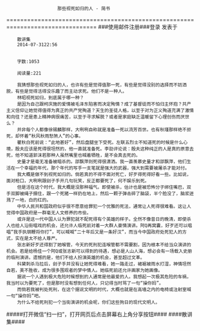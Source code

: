                        那些视死如归的人 - 简书
================================================================================
###使用邮件注册###登录        发表于


        
        散讲集
        2014-07-3122:56


        字数:1053

        阅读量:221

        我猜想那些视死如归的人，也许有些是觉得值那一死，有些是觉得没别的选择而不妨洒脱，有些是觉得活得没乐趣了而主动求死。他们不是一种人。
        林昭视死如归，到底属于哪一种？
        是因为自己跟柯庆施的爱情被毛泽东陷害而决定殉情？成了基督徒而不怕归主怀抱？共产主义信仰让她觉得值得为真正的共产党殉道？天生的圣徒人格，以至于对为正义殉道充满了激情和向往？还是患上精神病很痛苦，以至于寻求解脱？或者是家庭缺乏温暖留下心理创伤而厌世么？
        并非每个人都像徐锡麟那样，大咧咧自称就是准备一死以流芳百世。也有秋瑾那样绝不拒死，却怀着“秋风秋雨愁煞人”的心事。
        瞿秋白死前说：“此地甚好”，然后盘腿坐下受死。左联五烈士不知道死的时候是什么心境，殷夫应该是死得很坦然的，他一直就准备死。李劼评论说：殷夫这种纯正的人是真的原意去死，他不知道郭沫若那种人虽然嘴里也喊着牺牲，是不会真去死的。
        史量才是毫无准备被暗杀的。邵飘萍则死得很潇洒。我一直羡慕史量才和邵飘萍，他们生活在一个幸福的年代，那个年代的写手一支笔就是强大的武器，强大到需要被屠杀才能对付。
        我大概是做不到视死如归的。倘若真的不得不面对死亡，好歹得死得好看一些。比如说，面对枪口，大咧咧跟刽子手开几句玩笑，反正都要死了，何不娱乐到死。
        但是活在这个时代，我大概是没那种福气。即使被杀，估计也是被恐怖分子绑住嘴巴，双手双脚被绳子捆住，跟一个死猪一样扔在地上，然后一颗子弹击碎了脑袋，半个脸没了，脑浆迸溅了一地，白的红的。
        中华人民共和国政府似乎很不愿意给罪犯一个优雅的死法，通常让人死得很难看。这让人觉得中国政府是一群毫无人文修养的市侩。
        或许是这一代中国人认为罪犯就不配死得有个英雄的样子。全然不像昔日的晚清，即使杀人也给人沿街唱戏的机会，还允许人临死前对着一大群人豪情演讲。阿Q再窝囊，好歹还可以唱唱“我手执钢鞭将你打”，可以喊喊“二十年后又是一条好汉”，而当今中国政府处死犯人的方式，实在是太不给人尊严。
        张志新好歹还得割了她喉管，今天的死刑犯连喉管都不需要割，因为根本不给当众演讲的机会。若是给杨佳一个阿Q或张志新可以得到的待遇，想必是人山人海，想必会有一场载入史册的临刑演讲。遗憾的是，他们不给人扮演英雄的机会，甚至超过文革。
        科黛刺杀马拉后，刽子手并没有让她死得难看，她一路走过，裙裾被雨水打湿，神情坦然自若，美不胜收，成为很多围观者的梦中情人。她临死前还允许画家为她画像。
        据说一个人遇到极大危险时候想到的人通常是他最爱的人。我想起一次极其危险的车祸，我当时以为要死了，但是那时没有想到任何人，只记得当时骂了一句“操你妈”。
        而倘若我被判处死刑，在这个据说文明的时代，大概也就是在高墙之内的电椅或注射室喊一句“操你妈”吧。
        为什么不给死刑犯一个当街演讲的机会呢，你们这些狗日的现代文明人。
#####打开微信“扫一扫”，打开网页后点击屏幕右上角分享按钮####
        ####散讲集####
      